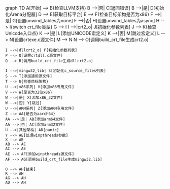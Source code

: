 graph TD
    A[开始] --> B{检查LLVM支持}
    B -->|否| C[返回错误]
    B -->|是| D[初始化Arena分配器]
    D --> E[获取目标平台]
    E --> F{检查目标架构是否为x86}
    F -->|是| G[设置unwind_tables为none]
    F -->|否| H[设置unwind_tables为async]
    H --> I{switch crt_file类型}
    G --> I
    I -->|crt2_o| J[初始化参数列表]
    J --> K{检查Unicode入口点}
    K -->|是| L[添加UNICODE宏定义]
    K -->|否| M[跳过宏定义]
    L --> N[设置crtexe.c源文件]
    M --> N
    N --> O[调用build_crt_file生成crt2.o]
    
    I -->|dllcrt2_o| P[初始化参数列表]
    P --> Q[设置crtdll.c源文件]
    Q --> R[调用build_crt_file生成dllcrt2.o]
    
    I -->|mingw32_lib| S[初始化c_source_files列表]
    S --> T[添加通用源文件]
    T --> U{检查目标架构}
    U -->|x86系列| V[添加x86专用文件]
    V --> W{是否为32位x86}
    W -->|是| X[添加x86_32文件]
    W -->|否| Y[跳过]
    U -->|ARM系列| Z[添加ARM专用文件]
    Z --> AA{是否为aarch64}
    AA -->|是| AB[添加arm64文件]
    AA -->|否| AC[添加arm32文件]
    U -->|其他架构| AD[panic]
    Y --> AE[处理winpthreads参数]
    X --> AE
    AB --> AE
    AC --> AE
    AE --> AF[添加winpthreads源文件]
    AF --> AG[调用build_crt_file生成mingw32.lib]
    
    O --> AH[结束]
    R --> AH
    AG --> AH
    AD --> AH
